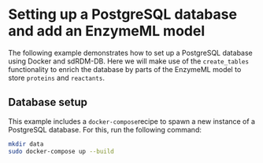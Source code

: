 # Setting up a PostgreSQL database and add an EnzymeML model

The following example demonstrates how to set up a PostgreSQL database using Docker and sdRDM-DB. Here we will make use of the `create_tables` functionality to enrich the database by parts of the EnzymeML model to store `proteins` and `reactants`.

## Database setup

This example includes a `docker-compose`recipe to spawn a new instance of a PostgreSQL database. For this, run the following command:

```bash
mkdir data
sudo docker-compose up --build
```
